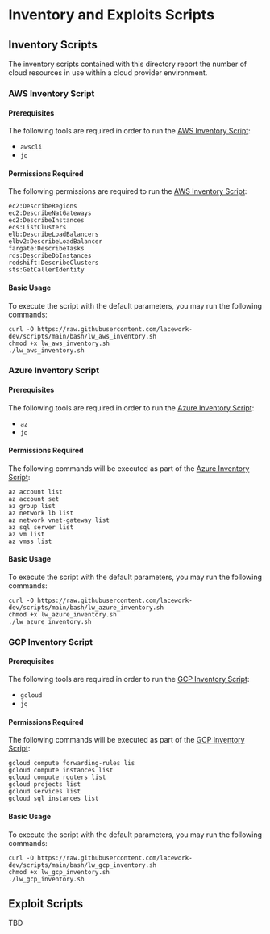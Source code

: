 # Inventory and Exploits Scripts
## Inventory Scripts
The inventory scripts contained with this directory report the number of cloud resources in use within a cloud provider environment.

### AWS Inventory Script
#### Prerequisites
The following tools are required in order to run the [AWS Inventory Script](./lw_aws_inventory.sh):
- `awscli`
- `jq`
#### Permissions Required
The following permissions are required to run the [AWS Inventory Script](./lw_aws_inventory.sh):


```
ec2:DescribeRegions
ec2:DescribeNatGateways
ec2:DescribeInstances
ecs:ListClusters
elb:DescribeLoadBalancers
elbv2:DescribeLoadBalancer
fargate:DescribeTasks
rds:DescribeDbInstances
redshift:DescribeClusters
sts:GetCallerIdentity
```

#### Basic Usage
To execute the script with the default parameters, you may run the following commands:
```
curl -O https://raw.githubusercontent.com/lacework-dev/scripts/main/bash/lw_aws_inventory.sh
chmod +x lw_aws_inventory.sh
./lw_aws_inventory.sh
```

### Azure Inventory Script
#### Prerequisites
The following tools are required in order to run the [Azure Inventory Script](./lw_azure_inventory.sh):

- `az`
- `jq`

#### Permissions Required
The following commands will be executed as part of the [Azure Inventory Script](./lw_azure_inventory.sh):

```
az account list
az account set
az group list
az network lb list
az network vnet-gateway list
az sql server list
az vm list
az vmss list
```
#### Basic Usage
To execute the script with the default parameters, you may run the following commands:
```
curl -O https://raw.githubusercontent.com/lacework-dev/scripts/main/bash/lw_azure_inventory.sh
chmod +x lw_azure_inventory.sh
./lw_azure_inventory.sh
```
### GCP Inventory Script
#### Prerequisites
The following tools are required in order to run the [GCP Inventory Script](./lw_gcp_inventory.sh):
- `gcloud`
- `jq`
#### Permissions Required
The following commands will be executed as part of the [GCP Inventory Script](./lw_gcp_inventory.sh):

```
gcloud compute forwarding-rules lis
gcloud compute instances list
gcloud compute routers list
gcloud projects list
gcloud services list
gcloud sql instances list
```
#### Basic Usage
To execute the script with the default parameters, you may run the following commands:
```
curl -O https://raw.githubusercontent.com/lacework-dev/scripts/main/bash/lw_gcp_inventory.sh
chmod +x lw_gcp_inventory.sh
./lw_gcp_inventory.sh
```
## Exploit Scripts
TBD
